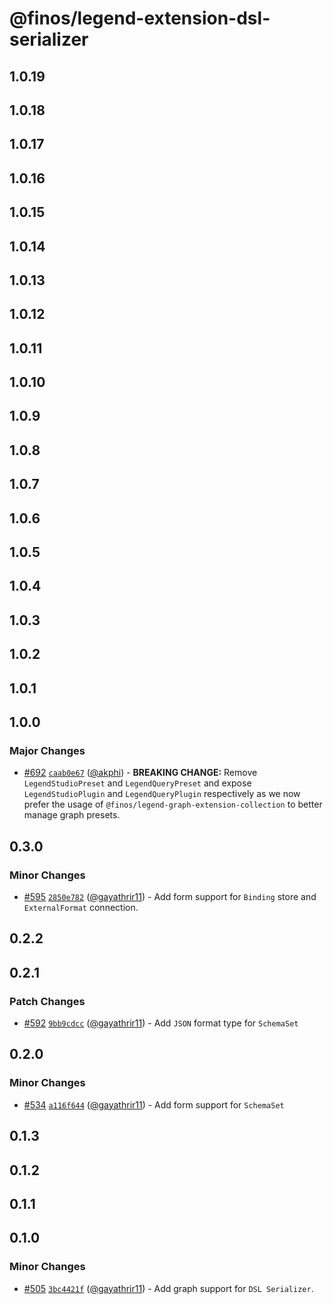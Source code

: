 # @finos/legend-extension-dsl-serializer

## 1.0.19

## 1.0.18

## 1.0.17

## 1.0.16

## 1.0.15

## 1.0.14

## 1.0.13

## 1.0.12

## 1.0.11

## 1.0.10

## 1.0.9

## 1.0.8

## 1.0.7

## 1.0.6

## 1.0.5

## 1.0.4

## 1.0.3

## 1.0.2

## 1.0.1

## 1.0.0

### Major Changes

- [#692](https://github.com/finos/legend-studio/pull/692) [`caab0e67`](https://github.com/finos/legend-studio/commit/caab0e6772181e514b246fe6030a02e7169952cc) ([@akphi](https://github.com/akphi)) - **BREAKING CHANGE:** Remove `LegendStudioPreset` and `LegendQueryPreset` and expose `LegendStudioPlugin` and `LegendQueryPlugin` respectively as we now prefer the usage of `@finos/legend-graph-extension-collection` to better manage graph presets.

## 0.3.0

### Minor Changes

- [#595](https://github.com/finos/legend-studio/pull/595) [`2850e782`](https://github.com/finos/legend-studio/commit/2850e7824e13e7fc1e27daf16d19b7a7e0f4d1fe) ([@gayathrir11](https://github.com/gayathrir11)) - Add form support for `Binding` store and `ExternalFormat` connection.

## 0.2.2

## 0.2.1

### Patch Changes

- [#592](https://github.com/finos/legend-studio/pull/592) [`9bb9cdcc`](https://github.com/finos/legend-studio/commit/9bb9cdcccbe619ea1f8d059429a9df8436809b49) ([@gayathrir11](https://github.com/gayathrir11)) - Add `JSON` format type for `SchemaSet`

## 0.2.0

### Minor Changes

- [#534](https://github.com/finos/legend-studio/pull/534) [`a116f644`](https://github.com/finos/legend-studio/commit/a116f6449cedf810aa13ec1e45e271b3c38fa69c) ([@gayathrir11](https://github.com/gayathrir11)) - Add form support for `SchemaSet`

## 0.1.3

## 0.1.2

## 0.1.1

## 0.1.0

### Minor Changes

- [#505](https://github.com/finos/legend-studio/pull/505) [`3bc4421f`](https://github.com/finos/legend-studio/commit/3bc4421f0b320a84f78d514a9d0aa5b58cb9f805) ([@gayathrir11](https://github.com/gayathrir11)) - Add graph support for `DSL Serializer`.
